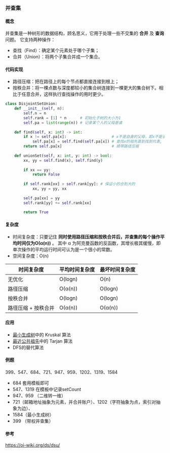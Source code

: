 ### 并查集

#### 概念

并查集是一种树形的数据结构，顾名思义，它用于处理一些不交集的 **合并** 及 **查询** 问题。 它支持两种操作：

- 查找（Find）：确定某个元素处于哪个子集；
- 合并（Union）：将两个子集合并成一个集合。

#### 代码实现

- 路径压缩：把在路径上的每个节点都直接连接到根上；
- 按秩合并：将一棵点数与深度都较小的集合树连接到一棵更大的集合树下。相比于任意合并，这样执行查找操作的用时更少。

```python
class DisjointSetUnion:
    def __init__(self, n):
        self.n = n
        self.rank = [1] * n      # 初始化子树的大小为1
        self.pa = list(range(n)) # 记录某个人的父母是谁
    
    def find(self, x: int) -> int:
        if x != self.pa[x]:                    # x不是自身的父母，即x不是该集合的代表
            self.pa[x] = self.find(self.pa[x]) # 查找x的祖先直到找到代表,
        return self.pa[x]                      # 顺带路径压缩
    
    def unionSet(self, x: int, y: int) -> bool:
        xx, yy = self.find(x), self.find(y)
        
        if xx == yy:
            return False
        
        if self.rank[xx] > self.rank[yy]: # 保证小的合到大的
            xx, yy = yy, xx
        
        self.pa[xx] = yy
        self.rank[yy] += self.rank[xx]
        
        return True
```

#### 复杂度

- 时间复杂度：只要记住 **同时使用路径压缩和按秩合并后，并查集的每个操作平均时间仅为O(α(n))** 。 其中 α 为阿克曼函数的反函数，其增长极其缓慢，即单次操作的平均运行时间可认为是一个很小的常数。
- 空间复杂度：O(n)

| 时间复杂度          | 平均时间复杂度 | 最坏时间复杂度 |
| ------------------- | -------------- | -------------- |
| 无优化              | O(logn)        | O(n)           |
| 路径压缩            | O(α(n))        | O(logn)        |
| 按秩合并            | O(logn)        | O(logn)        |
| 路径压缩 + 按秩合并 | O(α(n))        | O(α(n))        |

#### 应用

- [最小生成树](https://oi-wiki.org/graph/mst/)中的 Kruskal 算法
- [最近公共祖先](https://oi-wiki.org/graph/lca/)中的 Tarjan 算法
- DFS的替代算法

####  例题

399、547、684、721、947、959、1202、1319、1584

- 684 套用模板即可
- 547、1319 在模板中记录setCount
- 947、959 （二维转一维）
- 721（邮箱地址抽象为元素，并合并账户）、1202（字符抽象为点，索引对抽象为边）、
- 1584（最小生成树）
- 399 （带权并查集）

#### 参考

https://oi-wiki.org/ds/dsu/

